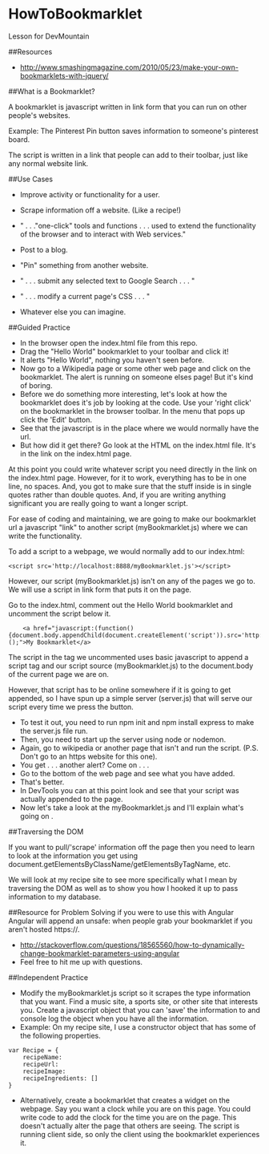HowToBookmarklet
================

Lesson for DevMountain

##Resources

* http://www.smashingmagazine.com/2010/05/23/make-your-own-bookmarklets-with-jquery/



##What is a Bookmarklet?

A bookmarklet is javascript written in link form that you can run on other people's websites.

Example: The Pinterest Pin button saves information to someone's pinterest board.

The script is written in a link that people can add to their toolbar, just like any normal website link.



##Use Cases

* Improve activity or functionality for a user.

* Scrape information off a website. (Like a recipe!)

* " . . ."one-click" tools and functions . . . used to extend the functionality of the browser and to interact with Web services."

* Post to a blog.

* "Pin" something from another website.

* " . . . submit any selected text to Google Search . . . "

* " . . . modify a current page's CSS . . . "

* Whatever else you can imagine.


##Guided Practice


* In the browser open the index.html file from this repo.
* Drag the "Hello World" bookmarklet to your toolbar and click it!
* It alerts "Hello World", nothing you haven't seen before.
* Now go to a Wikipedia page or some other web page and click on the bookmarklet.  The alert is running on someone elses page! But it's kind of boring.
* Before we do something more interesting, let's look at how the bookmarklet does it's job by looking at the code. Use your 'right click' on the bookmarklet in the browser toolbar. In the menu that pops up click the 'Edit' button.
* See that the javascript is in the place where we would normally have the url.
* But how did it get there?  Go look at the HTML on the index.html file.  It's in the link on the index.html page.


At this point you could write whatever script you need directly in the link on the index.html page.  However, for it to work, everything has to be in one line, no spaces.  And, you got to make sure that the stuff inside is in single quotes rather than double quotes.  And, if you are writing anything significant you are really going to want a longer script.

For ease of coding and maintaining, we are going to make our bookmarklet url a javascript "link" to another script (myBookmarklet.js) where we can write the functionality.



To add a script to a webpage, we would normally add to our index.html:

```
<script src='http://localhost:8888/myBookmarklet.js'></script>

```

However, our script (myBookmarklet.js) isn't on any of the pages we go to.  We will use a script in link form that puts it on the page.


Go to the index.html, comment out the Hello World bookmarklet and uncomment the script below it.

```
	<a href="javascript:(function(){document.body.appendChild(document.createElement('script')).src='http://localhost:8888/myBookmarklet.js';})();">My Bookmarklet</a>

```


The script in the <a> tag we uncommented uses basic javascript to append a script tag and our script source (myBookmarklet.js) to the document.body of the current page we are on.  

However, that script has to be online somewhere if it is going to get appended, so I have spun up a simple server (server.js) that will serve our script every time we press the button.

* To test it out, you need to run npm init and npm install express to make the server.js file run.
* Then, you need to start up the server using node or nodemon.
* Again, go to wikipedia or another page that isn't and run the script. (P.S. Don't go to an https website for this one).  
* You get  . . . another alert?  Come on . . . 
* Go to the bottom of the web page and see what you have added.
* That's better.
* In DevTools you can at this point look and see that your script was actually appended to the page.
* Now let's take a look at the myBookmarklet.js and I'll explain what's going on .


##Traversing the DOM

If you want to pull/'scrape' information off the page then you need to learn to look at the information you get using document.getElementsByClassName/getElementsByTagName, etc.

We will look at my recipe site to see more specifically what I mean by traversing the DOM as well as to show you how I hooked it up to pass information to my database.


##Resource for Problem Solving if you were to use this with Angular
Angular will append an unsafe: when people grab your bookmarklet if you aren't hosted https://.

* http://stackoverflow.com/questions/18565560/how-to-dynamically-change-bookmarklet-parameters-using-angular
* Feel free to hit me up with questions.

##Independent Practice
* Modify the myBookmarklet.js script so it scrapes the type information that you want.  Find a music site, a sports site, or other site that interests you.  Create a javascript object that you can 'save' the information to and console log the object when you have all the information.
* Example: On my recipe site, I use a constructor object that has some of the following properties.

```
var Recipe = {
	recipeName:
	recipeUrl:
	recipeImage:
	recipeIngredients: []
}

```

* Alternatively, create a bookmarklet that creates a widget on the webpage.  Say you want a clock while you are on this page.  You could write code to add the clock for the time you are on the page.  This doesn't actually alter the page that others are seeing. The script is running client side, so only the client using the bookmarklet experiences it.
